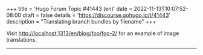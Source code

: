 +++
title = 'Hugo Forum Topic #41443 (en)'
date = 2022-11-13T10:07:52-08:00
draft = false
details = 'https://discourse.gohugo.io/t/41443'
description = "Translating branch bundles by filename"
+++

Visit <http://localhost:1313/en/blog/foo/foo-2/> for an example of image translations.

---
